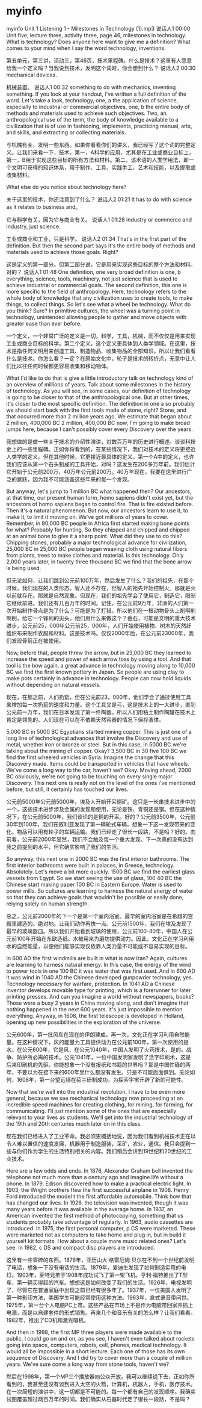 # myinfo
myinfo
Unit 1 Listening 1 - Milestones in Technology (1).mp3
说话人1 00:00
Unit five, lecture three, activity three, page 46, milestones in technology. What is technology? Does anyone here want to give me a definition? What comes to your mind when I say the word technology, inventions.

第五单元，第三讲，活动三，第46页，技术里程碑。什么是技术？这里有人愿意给我一个定义吗？当我说到技术，发明这个词时，你会想到什么？
说话人2 00:30
mechanical devices.

机械装置。
说话人1 00:32
something to do with mechanics, inventing something. If you look at your handout, i've written a full definition of the word. Let's take a look, technology, one, a the application of science, especially to industrial or commercial objectives, one, b the entire body of methods and materials used to achieve such objectives. Two, an anthropological use of the term, the body of knowledge available to a civilization that is of use in fashioning, implements, practicing manual, arts, and skills, and extracting or collecting materials.

与机械有关，发明一些东西。如果你看看你们的讲义，我已经写了这个词的完整定义。让我们来看一下，技术，第一，A科学的应用，尤其是在工业或商业目标上，第一，B用于实现这些目标的所有方法和材料。第二，该术语的人类学用法，即一个文明可获得的知识体系，用于制作、工具、实践手工、艺术和技能，以及提取或收集材料。

What else do you notice about technology here?

关于这里的技术，你还注意到了什么？
说话人2 01:21
It has to do with science as it relates to business and。

它与科学有关，因为它与商业有关。
说话人1 01:28
industry or commerce and industry, just science.

工业或商业和工业，只是科学。
说话人2 01:34
That's in the first part of the definition. But then the second part says it's the entire body of methods and materials used to achieve those goals. Right?

这是定义的第一部分。但第二部分说，它是用来实现这些目标的整个方法和材料。对的？
说话人1 01:48
One definition, one very broad definition is one, b everything, science, tools, machinery, not just science that is used to achieve industrial or commercial goals. The second definition, this one is more specific to the field of anthropology. Here, technology refers to the whole body of knowledge that any civilization uses to create tools, to make things, to collect things. So let's see what a wheel be technology. What do you think? Sure? In primitive cultures, the wheel was a turning point in technology, unintended allowing people to gather and move objects with greater ease than ever before.

一个定义，一个非常广泛的定义是一切，科学，工具，机械，而不仅仅是用来实现工业或商业目标的科学。第二个定义，这个定义更具体到人类学领域。在这里，技术是指任何文明用来创造工具、制造物品、收集物品的全部知识。所以让我们看看什么是技术。你怎么看？一定？在原始文化中，轮子是技术的转折点，无意中让人们比以往任何时候都更容易收集和移动物体。

What I'd like to do that is give a little introductory talk on technology kind of an overview of millions of years. Talk about some milestones in the history of technology. As you will see, in some cases, our definition of technology is going to be closer to that of the anthropological one. But at other times, it's closer to the most specific definition. The definition in one a so probably we should start back with the first tools made of stone, right? Stone, and that occurred more than 2 million years ago. We estimate that began about 2 million, 400,000 BC 2 million, 400,000 BC now, I'm going to make broad jumps here, because I can't possibly cover every Discovery over the years.

我想做的是做一些关于技术的介绍性演讲，对数百万年的历史进行概述。谈谈科技史上的一些里程碑。正如你将看到的，在某些情况下，我们对技术的定义将更接近人类学的定义。但在其他时候，它更接近最具体的定义。第一个A中的定义，也许我们应该从第一个石头制成的工具开始，对吗？这发生在200多万年前。我们估计它开始于公元前200万，40万年公元前200万，40万年现在，我要在这里进行广泛的跳跃，因为我不可能涵盖这些年来的每一个发现。

But anyway, let's jump to 1 million BC what happened then? Our ancestors, at that time, our present human form, homo sapiens didn't exist yet, but the ancestors of homo sapiens began to control fire. That is fire existed before. Then it's a natural phenomenon. But now, our ancestors learn to use it, to make it, to limit it moving on. We've got millions of years to cover. Remember, in 90,000 BC people in Africa first started making bone points for what? Probably for hunting. So they chipped and chipped and chipped at an animal bone to give it a sharp point. What did they use to do this? Chipping stones, probably a major technological advance for civilization, 25,000 BC in 25,000 BC people began weaving cloth using natural fibers from plants, trees to make clothes and material. Is this technology. Only 2,000 years later, in twenty three thousand BC we find that the bone arrow is being used.

但无论如何，让我们跳到公元前100万年，然后发生了什么？我们的祖先，在那个时候，我们现在的人类形态，智人还不存在，但智人的祖先开始控制火。那就是火以前就存在。那就是自然现象。但现在，我们的祖先学会了使用它，制造它，限制它继续前进。我们还有几百万年的时间。记住，在公元前9万年，非洲的人们第一次开始制作骨点是为了什么？可能是为了打猎。所以他们在一根动物骨头上削啊削啊削，给它一个锋利的尖头。他们用什么来做这个？凿石，可能是文明的重大技术进步，公元前25，000年公元前25，000年，人们开始使用植物、树木的天然纤维织布来制作衣服和材料。这是技术吗。仅仅2000年后，在公元前23000年，我们发现骨箭正在被使用。

Now, before that, people threw the arrow, but in 23,000 BC they learned to increase the speed and power of each arrow toss by using a tool. And that tool is the bow again, a great advance in technology moving along to 10,000 BC we find the first known pottery in Japan. So people are using clay to make pots certainly in advance in technology. People can now hold liquids without depending on natural vessels.

现在，在那之前，人们扔箭，但在公元前23，000年，他们学会了通过使用工具来增加每一次扔箭的速度和力量。这个工具又是弓，这是技术上的一大进步，直到公元前一万年，我们在日本发现了第一件陶器。所以人们用粘土制作陶罐在技术上肯定是领先的。人们现在可以在不依赖天然容器的情况下保存液体。

5,000 BC in 5000 BC Egyptians started mining copper. This is just one of a long line of technological advances that involve the Discovery and use of metal, whether iron or bronze or steel. But in this case, in 5000 BC we're talking about the mining of copper. Okay? 3,500 BC in 30 five 100 BC we find the first wheeled vehicles in Syria. Imagine the change that this Discovery made. Items could be transported in vehicles that have wheels. We've come a long way to the car, haven't we? Okay. Moving ahead, 2000 BC obviously, we're not going to be touching on every single major Discovery. This next one is really not on the level of the ones i've mentioned before, but still, it certainly has touched our lives.

公元前5000年公元前5000年，埃及人开始开采铜矿。这只是一长串技术进步中的一个，这些技术进步涉及金属的发现和使用，无论是铁、青铜还是钢。但在这种情况下，在公元前5000年，我们谈论的是铜的开采。好的？公元前3500年，公元前30年到100年，我们在叙利亚发现了第一辆轮式车辆。想象一下这一发现带来的变化。物品可以用有轮子的车辆运输。我们已经走了很长一段路，不是吗？好的。向前看，公元前2000年显然，我们不会触及每一个重大发现。下一次真的没有达到我之前提到的水平，但它确实影响了我们的生活。

So anyway, this next one in 2000 BC was the first interior bathrooms. The first interior bathrooms were built in palaces, in Greece, technology. Absolutely. Let's move a bit more quickly. 1500 BC we find the earliest glass vessels from Egypt. So we start seeing the use of glass, 100 40 BC the Chinese start making paper 100 BC in Eastern Europe. Water is used to power mills. So cultures are learning to harness the natural energy of water so that they can achieve goals that wouldn't be possible or easily done, relying solely on human strength.

总之，公元前2000年的下一个是第一个室内浴室。最早的室内浴室是在希腊的宫殿里建造的。绝对地。让我们动作再快一点。公元前1500年，我们在埃及发现了最早的玻璃器皿。所以我们开始看到玻璃的使用，公元前100-40年，中国人在公元前100年开始在东欧造纸。水被用来为磨坊提供动力。因此，文化正在学习利用水的自然能量，以便他们能够实现仅依靠人类力量不可能或不容易实现的目标。

In 600 AD the first windmills are built in what is now Iran? Again, cultures are learning to harness natural energy. In this case, the energy of the wind to power tools in one 100 BC it was water that was first used. And in 600 AD it was wind in 1040 AD the Chinese developed gunpowder technology, yes. Technology necessary for warfare, protection. In 1041 AD a Chinese inventor develops movable type for printing, which is a forerunner for later printing presses. And can you imagine a world without newspapers, books? Those were a busy 2 years in China moving along, and don't imagine that nothing happened in the next 600 years. It's just impossible to mention everything. Anyway, in 1608, the first telescope is developed in Holland, opening up new possibilities in the exploration of the universe.

公元600年，第一批风车在现在的伊朗建成。再一次，文化正在学习利用自然能量。在这种情况下，风的能量为工具提供动力在公元前100年，第一次使用的是水。在公元600年，它是风，在公元1040年，中国人发明了火药技术，是的。战争、防护所必需的技术。公元1041年，一位中国发明家发明了活字印刷术，这是后来印刷机的先驱。你能想象一个没有报纸和书籍的世界吗？那是中国忙碌的两年，不要以为在接下来的600年里什么都没有发生。只是不可能面面俱到。无论如何，1608年，第一台望远镜在荷兰研制成功，为探索宇宙开辟了新的可能性。

Now that we're well into the industrial revolution. I have to be even more general, because we see mechanical technology now proceeding at an incredible speed machines for creating clothing, for mining, for farming, for communicating. I'll just mention some of the ones that are especially relevant to your lives as students. We'll get into the industrial technology of the 19th and 20th centuries much later on in this class.

现在我们已经进入了工业革命。我必须更概括地说，因为我们看到机械技术正在以令人难以置信的速度发展，机器用于制造服装，采矿，农业，通信。我只会提到一些与你们作为学生的生活特别相关的内容。我们稍后会讲到19世纪和20世纪的工业技术。

Here are a few odds and ends. In 1876, Alexander Graham bell invented the telephone not much more than a century ago and imagine life without a phone. In 1879, Edison discovered how to make a practical electric light. In 1903, the Wright brothers flew the first successful airplane in 1908. Henry Ford introduced the model t the first affordable automobile. Think how that has changed our lives. In 1926, the television was invented, though it was many years before it was available in the average home. In 1937, an American invented the first method of photocopying, something that us students probably take advantage of regularly. In 1963, audio cassettes are introduced. In 1975, the first personal computer, p CS were marketed. These were marketed not as computers to take home and plug in, but in build it yourself kit formats. How about a couple more music related ones? Let's see. In 1982, c DS and compact disc players are introduced.

这里有一些零碎的东西。1876年，亚历山大·格雷厄姆·贝尔在不到一个世纪前发明了电话，想象一下没有电话的生活。1879年，爱迪生发现了如何制造实用的电灯。1903年，莱特兄弟于1908年成功试飞了第一架飞机。亨利·福特推出了T型车，第一辆买得起的汽车。想想这是如何改变了我们的生活。1926年，电视发明了，尽管它在普通家庭中出现之前已经有很多年了。1937年，一位美国人发明了第一种影印方法，美国学生可能经常使用这种方法。1963年，盒式录音带问世。1975年，第一台个人电脑PC上市。这些产品在市场上不是作为电脑带回家并插上电源，而是以自建套件的形式销售。再来几个和音乐有关的怎么样？让我们看看。1982年，推出了CD机和激光唱机。

And then in 1998, the first MP three players were made available to the public. I could go on and on, as you see, I haven't even talked about rockets going into space, computers, robots, cell, phones, medical technology. It would all be impossible in a short lecture. Each one of those has its own sequence of Discovery. And I did try to cover more than a couple of million years. We've sure come a long way from stone tools, haven't we?

然后在1998年，第一个MP三个播放器向公众开放。我可以继续说下去，正如你所看到的，我甚至还没有谈到进入太空的火箭，计算机，机器人，手机，医疗技术。在一次简短的演讲中，这一切都是不可能的。每一个都有自己的发现顺序。我确实试图覆盖超过两百万年的时间。我们确实从石器时代走了很长一段路，不是吗？
